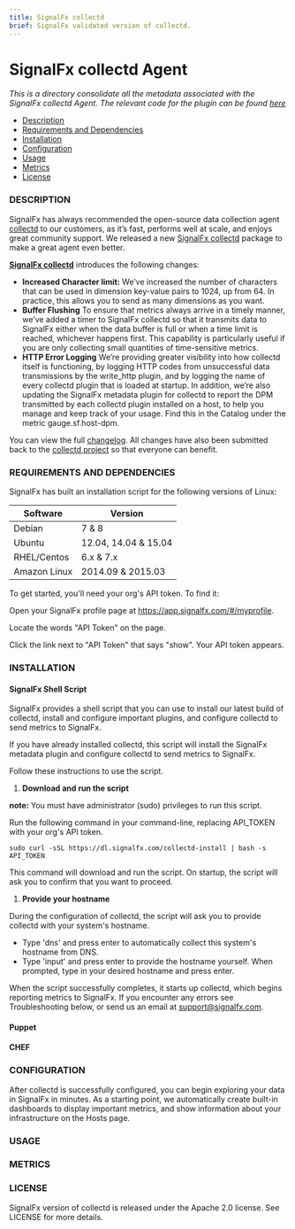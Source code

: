 ```yaml
---
title: SignalFx collectd
brief: SignalFx validated version of collectd.
---
```


# SignalFx collectd Agent

_This is a directory consolidate all the metadata associated with the SignalFx collectd Agent. The relevant code for the plugin can be found [here](https://github.com/signalfx/collectd/)_

- [Description](#description)
- [Requirements and Dependencies](#requirements-and-dependencies)
- [Installation](#installation)
- [Configuration](#configuration)
- [Usage](#usage)
- [Metrics](#metrics)
- [License](#license)

### DESCRIPTION

SignalFx has always recommended the open-source data collection agent [collectd](http://collectd.org) to our customers, as it’s fast, performs well at scale, and enjoys great community support. We released a new [SignalFx collectd](https://github.com/signalfx/collectd) package to make a great agent even better.

**[SignalFx collectd](https://github.com/signalfx/collectd)** introduces the following changes:

* **Increased Character limit:** We’ve increased the number of characters that can be used in dimension key-value pairs to 1024, up from 64. In practice, this allows you to send as many dimensions as you want.
* **Buffer Flushing** To ensure that metrics always arrive in a timely manner, we’ve added a timer to SignalFx collectd so that it transmits data to SignalFx either when the data buffer is full or when a time limit is reached, whichever happens first. This capability is particularly useful if you are only collecting small quantities of time-sensitive metrics.
* **HTTP Error Logging** We’re providing greater visibility into how collectd itself is functioning, by logging HTTP codes from unsuccessful data transmissions by the write_http plugin, and by logging the name of every collectd plugin that is loaded at startup. In addition, we’re also updating the SignalFx metadata plugin for collectd to report the DPM transmitted by each collectd plugin installed on a host, to help you manage and keep track of your usage. Find this in the Catalog under the metric gauge.sf.host-dpm.

You can view the full [changelog](https://github.com/signalfx/collectd/blob/collectd-5.5.0-sfx/ChangeLog). All changes have also been submitted back to the [collectd project](http://collectd.org) so that everyone can benefit.

### REQUIREMENTS AND DEPENDENCIES

SignalFx has built an installation script for the following versions of Linux:

| Software  | Version        |
|-----------|----------------|
| Debian  | 7 & 8 |
| Ubuntu  | 12.04, 14.04 & 15.04 |
| RHEL/Centos | 6.x & 7.x |
| Amazon Linux | 2014.09 & 2015.03 |

To get started, you'll need your org's API token. To find it:

Open your SignalFx profile page at https://app.signalfx.com/#/myprofile.

Locate the words "API Token" on the page.

Click the link next to "API Token" that says "show". Your API token appears.

### INSTALLATION


#### SignalFx Shell Script

SignalFx provides a shell script that you can use to install our latest build of collectd, install and configure important plugins, and configure collectd to send metrics to SignalFx.

If you have already installed collectd, this script will install the SignalFx metadata plugin and configure collectd to send metrics to SignalFx.

Follow these instructions to use the script.

1. **Download and run the script**

 **note:** You must have administrator (sudo) privileges to run this script.

 Run the following command in your command-line, replacing API_TOKEN with your org's API token.
 ```
 sudo curl -sSL https://dl.signalfx.com/collectd-install | bash -s API_TOKEN
 ```
 This command will download and run the script. On startup, the script will ask you to confirm that you want to proceed.

1. **Provide your hostname**

 During the configuration of collectd, the script will ask you to provide collectd with your system's hostname.

 * Type 'dns' and press enter to automatically collect this system's hostname from DNS.
 * Type 'input' and press enter to provide the hostname yourself. When prompted, type in your desired hostname and press enter.

When the script successfully completes, it starts up collectd, which begins reporting metrics to SignalFx. If you encounter any errors see Troubleshooting below, or send us an email at support@signalfx.com.

#### Puppet

#### CHEF

### CONFIGURATION

After collectd is successfully configured, you can begin exploring your data in SignalFx in minutes. As a starting point, we automatically create built-in dashboards to display important metrics, and show information about your infrastructure on the Hosts page.

### USAGE

### METRICS

### LICENSE

SignalFx version of collectd is released under the Apache 2.0 license. See LICENSE for more details.
